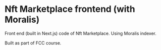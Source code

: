 # Nft Marketplace frontend (with Moralis)

Front end (built in Next.js) code of Nft Marketplace.
Using Moralis indexer.

Built as part of FCC course.
